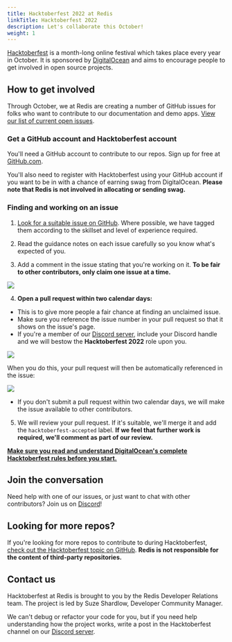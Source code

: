 ```yaml
---
title: Hacktoberfest 2022 at Redis
linkTitle: Hacktoberfest 2022
description: Let's collaborate this October!
weight: 1
---
```


[Hacktoberfest](https://hacktoberfest.com/) is a month-long online festival which takes place every year in October. It is sponsored by [DigitalOcean](https://www.digitalocean.com/) and aims to encourage people to get involved in open source projects.

## How to get involved
Through October, we at Redis are creating a number of GitHub issues for folks who want to contribute to our documentation and demo apps. [View our list of current open issues](https://github.com/search?l=&q=%23hacktoberfest+user%3Aredislabs-training+user%3Aredis+user%3Aredis-developer+user%3Asimonprickett+user%3Asav-norem+label%3Ahacktoberfest&state=open&type=Issues).

### Get a GitHub account and Hacktoberfest account
You'll need a GitHub account to contribute to our repos. Sign up for free at [GitHub.com](https://github.com/).

You'll also need to register with Hacktoberfest using your GitHub account if you want to be in with a chance of earning swag from DigitalOcean. **Please note that Redis is not involved in allocating or sending swag.**

### Finding and working on an issue
1. [Look for a suitable issue on GitHub](https://github.com/search?l=&q=%23hacktoberfest+user%3Aredislabs-training+user%3Aredis+user%3Aredis-developer+user%3Asimonprickett+user%3Asav-norem+label%3Ahacktoberfest&state=open&type=Issues). Where possible, we have tagged them according to the skillset and level of experience required.

2. Read the guidance notes on each issue carefully so you know what's expected of you.

3. Add a comment in the issue stating that you're working on it. **To be fair to other contributors, only claim one issue at a time.**

<img src="../images/asking_for_assignment.png">

4. **Open a pull request within two calendar days:**

- This is to give more people a fair chance at finding an unclaimed issue.
- Make sure you reference the issue number in your pull request so that it shows on the issue's page.
- If you're a member of our [Discord server](https://discord.gg/redis), include your Discord handle and we will bestow the **Hacktoberfest 2022** role upon you.

<img src="../images/pull_request.png">

When you do this, your pull request will then be automatically referenced in the issue:

<img src="../images/mention_issue_in_pr.png">

- If you don't submit a pull request within two calendar days, we will make the issue available to other contributors.

5. We will review your pull request. If it's suitable, we'll merge it and add the `hacktoberfest-accepted` label. **If we feel that further work is required, we'll comment as part of our review.**

**[Make sure you read and understand DigitalOcean's complete Hacktoberfest rules before you start.](https://hacktoberfest.com/participation/#pr-mr-details)**

## Join the conversation
Need help with one of our issues, or just want to chat with other contributors? Join us on [Discord](https://discord.gg/redis)!

## Looking for more repos?
If you're looking for more repos to contribute to during Hacktoberfest, [check out the Hacktoberfest topic on GitHub](https://github.com/topics/hacktoberfest). **Redis is not responsible for the content of third-party repositories.**

## Contact us

Hacktoberfest at Redis is brought to you by the Redis Developer Relations team.  The project is led by Suze Shardlow, Developer Community Manager.

We can't debug or refactor your code for you, but if you need help understanding how the project works, write a post in the Hacktoberfest channel on our [Discord server](https://discord.gg/redis).
